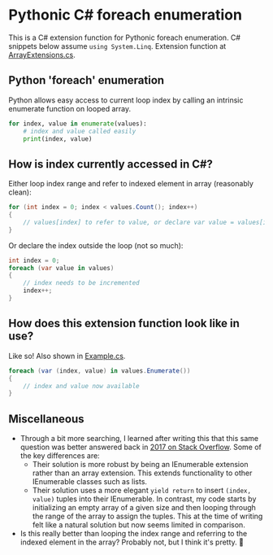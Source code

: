 # Pythonic C# foreach enumeration
This is a C# extension function for Pythonic foreach enumeration. C# snippets below assume `using System.Linq`. Extension function at [ArrayExtensions.cs](ArrayExtensions.cs).

## Python 'foreach' enumeration
Python allows easy access to current loop index by calling an intrinsic enumerate function on looped array.
```py
for index, value in enumerate(values):
	# index and value called easily
	print(index, value)
```

## How is index currently accessed in C#?
Either loop index range and refer to indexed element in array (reasonably clean):
```cs
for (int index = 0; index < values.Count(); index++)
{
	// values[index] to refer to value, or declare var value = values[index]
}
```
Or declare the index outside the loop (not so much):
```cs
int index = 0;
foreach (var value in values)
{
	// index needs to be incremented
	index++;
}
```

## How does this extension function look like in use?
Like so! Also shown in [Example.cs](Example.cs).
```cs
foreach (var (index, value) in values.Enumerate())
{
	// index and value now available
}
```

## Miscellaneous
* Through a bit more searching, I learned after writing this that this same question was better answered back in [2017 on Stack Overflow](https://stackoverflow.com/questions/7389047/is-there-an-equivalent-to-pythons-enumerate-for-net-ienumerable). Some of the key differences are:
	* Their solution is more robust by being an IEnumerable extension rather than an array extension. This extends functionality to other IEnumerable classes such as lists.
	* Their solution uses a more elegant `yield return` to insert `(index, value)` tuples into their IEnumerable. In contrast, my code starts by initializing an empty array of a given size and then looping through the range of the array to assign the tuples. This at the time of writing felt like a natural solution but now seems limited in comparison.
* Is this really better than looping the index range and referring to the indexed element in the array? Probably not, but I think it's pretty. 🙂
